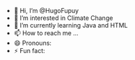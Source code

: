 - 👋 Hi, I’m @HugoFupuy
- 👀 I’m interested in Climate Change
- 🌱 I’m currently learning Java and HTML
- 📫 How to reach me ...
- 😄 Pronouns: 
- ⚡ Fun fact: 

<!---
hchin11/hchin11 is a ✨ special ✨ repository because its `README.md` (this file) appears on your GitHub profile.
You can click the Preview link to take a look at your changes.
--->
